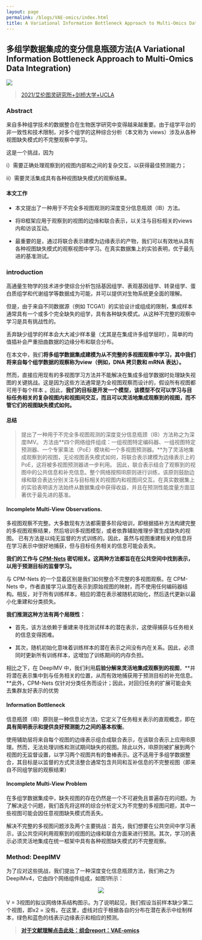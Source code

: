 ```yaml
---
layout: page
permalink: /blogs/VAE-omics/index.html
title: A Variational Information Bottleneck Approach to Multi-Omics Data Integration
---
```

## **多组学数据集成的变分信息瓶颈方法(A Variational Information Bottleneck Approach to Multi-Omics Data Integration)**

<div align=left>
<img src="img/VAEfig1.jpg">
</div>

> [2021/艾伦图灵研究所+剑桥大学+UCLA](https://proceedings.mlr.press/v130/lee21a.html)

### Abstract

来自多种组学技术的数据整合在生物医学研究中变得越来越重要。由于组学平台的非一致性和技术限制，对多个组学的这种综合分析（本文称为 views）涉及从各种视图缺失模式的不完整观察中学习。

这是一个挑战，因为

i）需要正确处理观察到的视图内部和之间的复杂交互，以获得最佳预测能力；

ii）需要灵活集成具有各种视图缺失模式的观察结果。

#### 本文工作

- 本文提出了一种用于不完全多视图观测的深度变分信息瓶颈（IB）方法。

- 将IB框架应用于观察到的视图的边缘和联合表示，以关注与目标相关的views内和访谈互动。

- 最重要的是，通过将联合表示建模为边缘表示的产物，我们可以有效地从具有各种视图缺失模式的观察视图中学习。在真实数据集上的实验表明，优于最先进的基准测试。

### introduction 

高通量生物学的技术进步使综合分析包括基因组学、表观基因组学、转录组学、蛋白质组学和代谢组学等数据成为可能，并可以提供对生物系统更全面的理解。

但是，由于来自不同数据源（例如 TCGA1）的实验设计或组成的限制，集成样本通常具有一个或多个完全缺失的组学，具有各种缺失模式。从这种不完整的观察中学习是具有挑战性的。

丢弃缺少组学的样本会大大减少样本量（尤其是在集成许多组学层时），简单的均值插补会严重扭曲数据的边缘分布和联合分布。

在本文中，我们**将多组学数据集成建模为从不完整的多视图观察中学习，其中我们将来自每个组学数据的观察称为view（例如，DNA 拷贝数和 mRNA 表达）。**

然而，直接应用现有的多视图学习方法并不能解决在集成多组学数据时处理缺失视图的关键挑战。这是因为这些方法通常是为全视图观察而设计的，假设所有视图都可用于每个样本 。因此，**我们的目标是开发一个模型，该模型不仅可以学习与目标任务相关的复杂视图内和视图间交互，而且可以灵活地集成观察到的视图，而不管它们的视图缺失模式如何。**

#### 总结
> 提出了一种用于不完全多视图观测的深度变分信息瓶颈（IB）方法称之为深度IMV。
方法由**四个网络组件组成：一组视图特定编码器、一组视图特定预测器、一个专家乘法（PoE）模块和一个多视图预测器。**为了灵活地集成观察到的视图，无论视图丢失模式如何，将联合表示建模为边缘表示上的PoE，这将被多视图预测器进一步利用。
因此，联合表示结合了观察到的视图中的公共信息和补充信息。整个网络按照IB原则进行训练，该原则鼓励边缘和联合表达分别关注与目标相关的视图内和视图间交互。在真实数据集上的实验表明该方法始终从数据集成中获得收益，并且在预测性能度量方面显著优于最先进的基准。

#### Incomplete Multi-View Observations.

多视图观察不完整。大多数现有方法都需要多阶段培训，即根据插补方法构建完整的多视图观察结果，然后培训多视图模型，或者依靠辅助推理步骤生成缺失的视图。
已有方法是以纯无监督的方式训练的。因此，虽然与视图重建相关的信息将在学习表示中很好地捕获，但与目标任务相关的信息可能会丢失。

**我们的工作与 [CPM-Nets](https://papers.nips.cc/paper/2019/file/11b9842e0a271ff252c1903e7132cd68-Paper.pdf)  密切相关。这两种方法都旨在在公共空间中找到表示，以用于预测目标的监督学习。**

与 CPM-Nets 的一个显着区别是我们如何整合不完整的多视图观察。在 CPM-Nets 中，作者直接学习从潜在表示到原始视图的映射，而不使用任何编码器结构。相反，对于所有训练样本，相应的潜在表示被随机初始化，然后迭代更新以最小化重建和分类损失。

**我们推测这种方法有两个局限性：**

- 首先，该方法依赖于重建来寻找测试样本的潜在表示，这使得捕获与任务相关的信息变得困难。

- 其次，随机初始化意味着训练样本的潜在表示之间没有内在关系。因此，必须同时更新所有训练样本，这增加了训练期间的内存负担。

相比之下，在 DeepIMV 中，我们利用**后验分解来灵活地集成观察到的视图**，**并将潜在表示集中到与任务相关的位置，从而有效地捕获用于预测目标的补充信息。**此外，CPM-Nets 仅针对分类任务而设计；因此，对回归任务的扩展可能会失去集群友好表示的优势

#### Information Bottleneck

信息瓶颈（IB）原则是一种信息论方法，它定义了任务相关表示的直观概念，即在**具有简明表示和提供良好预测能力之间的基本权衡**。

使用辅助层将来自每个视图的边缘表示组合成联合表示，在该联合表示上应用IB原理。然而，无法处理训练和测试期间缺失的视图。除此以外，IB原则被扩展到两个视图的无监督设置，以学习两个视图共有的鲁棒表示。这不适用于多组学数据整合，其目标是以监督的方式灵活整合通常包含共同和互补信息的不完整视图（即来自不同组学层的观察结果）

#### Incomplete Multi-View Problem

在多组学数据集成中，缺失视图的存在仍然是一个不可避免且普遍存在的问题。为了解决这个问题，我们首先将这样的综合分析定义为不完整的多视图问题，其中一些视图可能会因任意视图缺失模式而丢失。

解决不完整的多视图问题涉及两个主要挑战：首先，我们想要在公共空间中学习表示，该公共空间利用观察到的视图的边缘和联合方面来进行预测。其次，学习的表示必须灵活地集成在统一框架中具有各种视图缺失模式的不完整观察。

### Method: DeepIMV

为了应对这些挑战，我们提出了一种深度变化信息瓶颈方法，我们称之为DeepIMv4，它由四个网络组件组成，如图1所示：

<div align=center>
<img src="img/VAEfig2.jpg">
</div>

V = 3视图的拟议网络体系结构图示。为了说明起见，我们假设当前样本缺少第二个视图，即x2 = 没有。在这里，虚线对应于根据各自的分布在潜在表示中绘制样本，绿色和蓝色的线表示边缘表示和相应的预测。

> **<font color='red'> [对于文献理解点击此处：组会report：VAE-omics](https://Lilian-tju.github.io/blogs/reports/20220823-多组学数据集成的变分信息瓶颈方法.pdf) </font>**